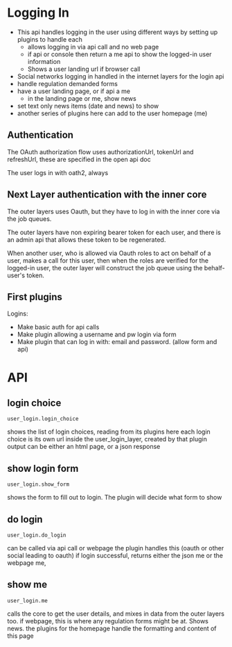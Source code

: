 # Logging In

* This api handles logging in the user using different ways by setting up plugins to handle each
  * allows logging in via api call and no web page
  * if api or console then return a me api to show the logged-in user information
  * Shows a user landing url if browser call
* Social networks logging in handled in the internet layers for the login api
* handle regulation demanded forms
* have a user landing page, or if api a me
  * in the landing page or me, show news
* set text only news items (date and news) to show
* another series of plugins here can add to the user homepage (me)

## Authentication

The OAuth authorization flow uses authorizationUrl, tokenUrl and refreshUrl, these are specified in the open api doc

The user logs in with oath2, always


## Next Layer authentication with the inner core

The outer layers uses Oauth, but they have to log in with the inner core via the job queues.

The outer layers have non expiring bearer token for each user, and there is an admin api that allows these token to be regenerated.

When another user, who is allowed via Oauth roles to act on behalf of a user, makes a call for this user, then when the roles are verified for the logged-in user,
the outer layer will construct the job queue using the behalf-user's token.


## First plugins

Logins:

* Make basic auth for api calls
* Make plugin allowing a username and pw login via form
* Make plugin that can log in with: email and password. (allow form and api)

# API 

## login choice
    user_login.login_choice
shows the list of login choices, reading from its plugins here
each login choice is its own url inside the user_login_layer, created by that plugin
output can be either an html page, or a json response

## show login form
    user_login.show_form
shows the form to fill out to login.
The plugin will decide what form to show

## do login
    user_login.do_login
can be called via api call or webpage
the plugin handles this (oauth or other social leading to oauth)
if login successful, returns either the json me or the webpage me,


## show me
    user_login.me
calls the core to get the user details, and mixes in data from the outer layers too.
if webpage, this is where any regulation forms might be at.
Shows news.
the plugins for the homepage handle the formatting and content of this page


